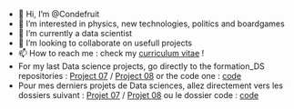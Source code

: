 - 👋 Hi, I’m @Condefruit
- 👀 I’m interested in physics, new technologies, politics and boardgames
- 🌱 I’m currently a data scientist
- 💞️ I’m looking to collaborate on usefull projects
- 📫 How to reach me : check my [curriculum vitae](https://condefruit.github.io/CV/cvfr.html) !
- For my last Data science projects, go directly to the formation_DS repositories : [Project 07](https://github.com/Condefruit/P07_formation_DS) / [Project 08](https://github.com/Condefruit/P08_formation_DS) or the code one : [code](https://github.com/Condefruit/Code/tree/main/Formation%20Data%20Scientist)
- Pour mes derniers projets de Data sciences, allez directement vers les dossiers suivant : [Projet 07](https://github.com/Condefruit/P07_formation_DS) / [Projet 08](https://github.com/Condefruit/P08_formation_DS) ou le dossier code : [code](https://github.com/Condefruit/Code/tree/main/Formation%20Data%20Scientist)

<!---
Condefruit/Condefruit is a ✨ special ✨ repository because its `README.md` (this file) appears on your GitHub profile.
You can click the Preview link to take a look at your changes.
--->
